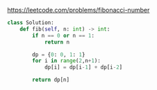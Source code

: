 https://leetcode.com/problems/fibonacci-number
```python
class Solution:
    def fib(self, n: int) -> int:
        if n == 0 or n == 1:
            return n

        dp = {0: 0, 1: 1}
        for i in range(2,n+1):
            dp[i] = dp[i-1] + dp[i-2]

        return dp[n]
```
